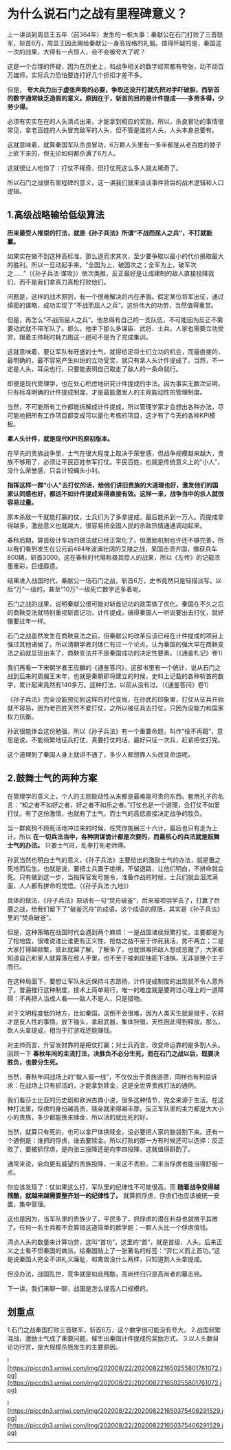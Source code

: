 # 为什么说石门之战有里程碑意义？

上一讲谈到周显王五年（前364年）发生的一桩大事：秦献公在石门打败了三晋联军，斩首6万，周显王因此赐给秦献公一身高规格的礼服。值得怀疑的是，秦国这一次的战果，大得有一点惊人，会不会被夸大了呢？

这是一个合理的怀疑，因为在历史上，和战争相关的数字经常都有夸张，动不动百万雄师，实际兵力恐怕要连打好几个折扣才差不多。

但是， **夸大兵力出于虚张声势的必要，争取还没开打就先把对手吓破胆，而斩首的数字通常缺乏造假的意义。原因在于，斩首的目的是计件提成——多劳多得，少劳少得。**

必须有实实在在的人头清点出来，才能拿到相应的奖励。所以，杀良冒功的事情很常见，拿老百姓的人头冒充敌军的人头，但不管是谁的人头，人头本身总要有。

这就意味着，就算秦国军队杀良冒功，6万颗人头里有一多半都是从老百姓的脖子上砍下来的，但无论如何都杀满了6万人。

这就很让人吃惊了：打仗不稀奇，但打仗死这么多人就太稀奇了。

所以石门之战很有里程碑的意义，这一讲我们就来谈谈事件背后的战术逻辑和人口逻辑。

## 1.高级战略输给低级算法

 **历来最受人推崇的打法，就是《孙子兵法》所谓“不战而屈人之兵”，不打就能赢。**

如果实在做不到这种高标准，那么退而求其次，至少要争取以最小的代价换取最大的胜利。所以一旦动起手来，“全国为上，破国次之；全军为上，破军次之……”（《孙子兵法·谋攻》）依次类推，反正最好是让成建制的敌人直接投降我们，而不是我们拿真刀真枪打败他们。

问题是，这样的战术原则，有一个很难解决的内在矛盾。假定某位将军出征，通过缜密的谋略，成功实现了“不战而屈人之兵”。这份伟大的功劳，当然值得重赏。

但是，再怎么“不战而屈人之兵”，他总得有自己的一支队伍，不可能因为反正不需要动武就不带军队了。那么，他手下那么多谋臣、武将、士兵，人家也需要立功受赏，跟着主帅耗时耗力跑这一趟可不是为了完成集训。

这就意味着，要让军队有旺盛的士气，就得给足将士们立功的机会，而最直接的，最明确的，最不容易产生纠纷的立功受赏，就只有拿人头计件提成了。当然，不一定是人头，耳朵也行，只要能表明自己取走了敌人的一条命就行。

即便是现代管理学，也在处心积虑地研究计件提成的手法。因为事实无数次证明，只有标准明确的计件提成制度，才是最能激发人的主观能动性的管理制度。

当然，不可能所有工作都能拆解成计件提成，所以管理学家才会想出各种办法，尽可能地把所有工作项目都变成可以量化考核的项目，这才有了今天的各种KPI模板。

 **拿人头计件，就是现代KPI的原初版本。**

在早先的贵族战争里，士气在很大程度上取决于荣誉感，但战争规模越来越大，贵族不够用了，必须让平民百姓参军打仗。平民百姓，也就是传统意义上的“小人”，没什么荣誉感，只会计较蝇头小利。

 **指挥这样一群“小人”去打仗的话，给他们讲旧贵族的大道理也好，激发他们的国家认同感也好，都远不如计件提成来得直接有效。这样一来，战争当中的杀人就很容易过量。**

原本杀敌一千就能打赢的仗，士兵们为了多拿提成，最后能杀到一万人。而提成拿得越多，激励意义也就越大，很容易把全国人民的杀敌热情通通调动起来。

春秋后期，算首级计军功的做法就已经正常化了，但激励机制也许还不够完善，所以我们看到发生在公元前484年波澜壮阔的艾陵之战，吴国击溃齐国，缴获兵车800辆，斩首3000。这在春秋时代堪称极其惊人的战果，所以《左传》的记载浓墨重彩，巨细靡遗。

结果进入战国时代，秦献公一场石门之战，斩首6万，史书竟然只是轻描淡写，以后“万”一级的，甚至“10万”一级死亡数字还多着呢。

石门之战的战果，说明秦献公很可能对斩首记功的政策做了优化。秦国在不久之后的商鞅变法就特别重视斩首记功，计件提成，搞得秦国人一听说要出去打仗，就好像要过年一样。

石门之战虽然发生在商鞅变法之前，但秦献公的改革应该已经在计件提成的项目上强过其他诸侯了。所以清朝学者刘体仁有过一个论点，认为秦国的强大早在商鞅变法之前就显现出来了，商鞅变法并不是秦国成功的决定性要素。（《通鉴札记》卷1）

我们再看一下宋朝学者王应麟的《通鉴答问》，这部书里有一个统计，说从石门之战到后来的周赧王末年，也就是秦朝即将建立的时候，史料上记载的各种斩首的数字，累计起来竟然有140多万。这种打法，以前从没有过。（《通鉴答问》卷1）

《孙子兵法》完全没能预见到这样的时代变局，在孙武的印象里，打仗从征兵开始就不容易，因为老百姓天然不爱打仗，之所以被征兵去打仗，只因为没能力和国家权力抗衡。

孙武很能体会这份勉强，所以《孙子兵法》有一个重要命题，叫作“役不再籍”，意思是说，不能频繁地征兵打仗，真要打仗的话，最好只征一次兵，赶紧把仗打完。

这个道理到了秦国人身上就讲不通了，多少人都想靠人头改变命运呢。

## 2.鼓舞士气的两种方案

在管理学的意义上，个人的主观能动性从来都是最难能可贵的东西。套用孔子的名言：“知之者不如好之者，好之者不如乐之者。”打仗也是一个道理，会打仗不如爱打仗。有了这份激情，也就有了士气，而士气的高低直接决定战争的胜负。

当一群疯狗不顾死活地冲过来的时候，任凭你施展三十六计，最后也只有走为上计。所以 **在一切兵法当中，各种阴谋诡计都是次要的，而最核心的兵法就是鼓舞士气的办法。** 只要士气旺，乱拳打死老师傅。

孙武当然也明白士气的意义，《孙子兵法》主要给出的激励士气的办法，就是置之死地而后生。也就是说，要把士兵置于绝境，不留退路，让他们明白，不拼命就会死。只有做到这一步，当指挥官发号施令，准备作战的时候，士兵们就会泪流满面，人人都有拼命的觉悟。（《孙子兵法·九地》）

具体的做法，《孙子兵法》原话有一句“焚舟破釜”，后来被项羽学去了，打赢了巨鹿之战，给我们留下了“破釜沉舟”的成语。这个成语的原版，其实是《孙子兵法》里的“焚舟破釜”。

但是，这种策略在战国时代会遇到两个麻烦：一是战国诸侯频繁打仗，主要都是为了抢地盘，很难说谁比谁更有正义性，抢劫之战不至于你死我活，势不两立；二是大家打得越频繁，彼此就越了解，了解多了，也就很难把敌人想成恶魔了，大家都知道自己和家人就算落在敌人手里，也不至于被剥皮抽筋下油锅，无非是换个主子而已。

在这种局面下，要想让军队永远保持斗志昂扬，计件提成制度的出现就不令人意外了。普遍推行这种制度，技术上简单易行，唯一的难度就是要跨过心理上的一道障碍：不再把人当成人看——敌人不是人，只是猎物。

对于文明程度低的地方，比如秦国，这倒不会很难，因为人类天生就是猎手，农耕才是反人性的事情。放下锄头，拿起武器，集体狩猎，天性因此得到释放。那么，砍人头拿提成，相当于打游戏还能赚钱。

对主帅而言，升官发财靠的是把仗打赢；对士兵而言，改变命运靠的是多割人头。回顾一下 **春秋年间的主流打法，决胜负不必分生死，而在石门之战以后，既要决胜负，也要分生死。**

当然，春秋年间战场上的“做人留一线”，不仅仅出于贵族道德，同样也有利益诉求：在战场上只有抓活的，才能拿到赎金，这是全世界贵族打法的通例。

我们看莎士比亚的历史剧和欧洲古典小说，很多这种情节，完全来源于生活。在这种打法里，俘虏的身份越高贵，赎金就来得越丰厚。反正军队里的主力都是大大小小的贵族，多少都能换来赎金，所以活的就比死的好。

当然，就算只有死的，也可以拿尸体换赎金，没必要把人家的脑袋割下来。还有一个通例是：谁抓的俘虏，谁去要赎金。所以打败的那一方有时候还可以选择：反正败了，要被抓俘虏，是向张三投降还是向李四投降，这就值得斟酌了。

通常来说，会向更有威望的贵族投降，一来这不丢脸，二来当俘虏也能当得舒服一点。

你应该发现了：仗如果这么打，军队里的纪律性不可能很高。而 **随着战争变得越残酷，就越来越需要整齐划一的纪律性了。** 就算抓俘虏，俘虏们也应该被统一安置，集中管理。

这也是因为，当军队里的贵族少了，平民多了，抓俘虏的潜在利益也就微乎其微了。任何一名士兵都不会算错这道简单的数学题：一颗人头比一个俘虏值钱。

清点人头的数量来计算功劳，这叫“首功”，这里的“首”，就是首级、人头。后来正义之士看不惯秦国的做派，给秦国贴上了一张著名的标签：“弃仁义而上首功。”这是说秦国人完全不讲礼义廉耻，和禽兽没什么两样，只知道割人头拿提成。

但没办法，战国乱世，竞争就是如此残酷，高尚终归只是高尚者的墓志铭。

下一讲，我们来聊一聊，战国是怎么提高人口规模的。

## 划重点

1.石门之战秦国打败三晋联军，斩首6万，这个数字很可能没有夸大。
2.战国频繁混战，激励士气成了重要问题，催生出秦国计件提成的奖励方式。
3.以人头数目论功行赏，是大规模杀戮发生的主要原因。

![https://piccdn3.umiwi.com/img/202008/22/202008221650255801761072.jpg](https://piccdn3.umiwi.com/img/202008/22/202008221650255801761072.jpg)

![https://piccdn3.umiwi.com/img/202008/22/202008221650375406291529.jpg](https://piccdn3.umiwi.com/img/202008/22/202008221650375406291529.jpg)

---
